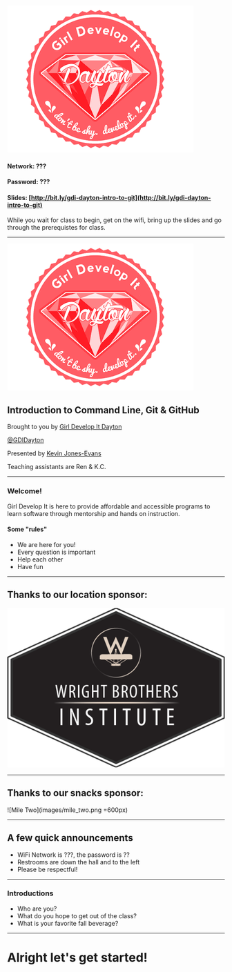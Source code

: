 ![Girl Develop It](images/gdi-dayton-logo.png) <!-- .element: class="no-border" -->

#### Network: ???
#### Password: ???
#### Slides: [http://bit.ly/gdi-dayton-intro-to-git](http://bit.ly/gdi-dayton-intro-to-git)

While you wait for class to begin, get on the wifi, bring up the slides and go through the prerequistes for class.

---
![Girl Develop It](images/gdi-dayton-logo.png) <!-- .element: class="no-border" -->
## Introduction to Command Line, Git & GitHub</h3>
Brought to you by [Girl Develop It Dayton](www.gdidayton.com)

[@GDIDayton](http://www.twitter.com/gdidayton)

Presented by [Kevin Jones-Evans](http://www.twitter.com/kevinjonesevans)

Teaching assistants are Ren & K.C.

---
### Welcome!
Girl Develop It is here to provide affordable and accessible programs to learn software through mentorship and hands on instruction.
#### Some "rules"

* We are here for you!
* Every question is important
* Help each other
* Have fun

---
## Thanks to our location sponsor:

![WBI](images/wbi.png)

---
## Thanks to our snacks sponsor:

![Mile Two](images/mile_two.png =600px)


---
## A few quick announcements
* WiFi Network is ???, the password is ??
* Restrooms are down the hall and to the left
* Please be respectful!
---					
### Introductions
* Who are you?
* What do you hope to get out of the class?
* What is your favorite fall beverage?
---

# Alright let's get started!
